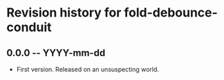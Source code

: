 # Revision history for fold-debounce-conduit

## 0.0.0  -- YYYY-mm-dd

* First version. Released on an unsuspecting world.
